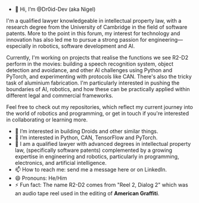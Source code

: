 - 👋 Hi, I’m @Dr0id-Dev (aka Nigel)

I'm a qualified lawyer knowledgeable in intellectual property law, with a research degree from the University of Cambridge in the field of software patents. More to the point in this forum, my interest for technology and innovation has also led me to pursue a strong passion for engineering—especially in robotics, software development and AI.

Currently,  I'm working on projects that realise the functions we see R2-D2 perform in the movies: building a speech recognition system, object detection and avoidance, and other AI challenges using Python and PyTorch, and experimenting with protocols like CAN. There's also the tricky task of aluminium fabrication. I'm particularly interested in pushing the boundaries of AI, robotics, and how these can be practically applied within different legal and commercial frameworks.

Feel free to check out my repositories, which reflect my current journey into the world of robotics and programming, or get in touch if you're interested in collaborating or learning more.

- 👀 I’m interested in building Droids and other similar things.
- 🌱 I’m interested in Python, CAN, TensorFlow and PyTorch. 
- 👀 I am a qualified lawyer with advanced degrees in intellectual property law, (specifically software patents) complemented by a growing expertise in engineering and robotics, particularly in programming, electronics, and artificial intelligence.
- 📫 How to reach me: send me a message here or on LinkedIn.
- 😄 Pronouns: He/Him
- ⚡ Fun fact: The name R2-D2 comes from "Reel 2, Dialog 2" which was an audio tape reel used in the editing of **American Graffiti**. 

<!---
Dr0id-Dev/Dr0id-Dev is a ✨ special ✨ repository because its `README.md` (this file) appears on your GitHub profile.
You can click the Preview link to take a look at your changes.
--->
